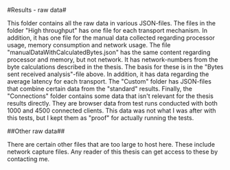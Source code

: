 #Results - raw data#

This folder contains all the raw data in various JSON-files. The files in the folder "High throughput" has one file for
each transport mechanism. In addition, it has one file for the manual data collected regarding processor usage, memory consumption
and network usage. The file "manualDataWithCalculatedBytes.json" has the same content regarding processor and memory, but not network.
It has network-numbers from the byte calculations described in the thesis. The basis for these is in the "Bytes sent received analysis"-file above. In addition, it has data regarding the average latency for each transport.
The "Custom" folder has JSON-files that combine certain data from the "standard" results. Finally, the "Connections" folder contains some data that isn't relevant for the thesis results directly. They are browser data from test runs conducted with both 1000 and 4500 connected clients. This data was not what I was after with this tests, but I kept them as "proof" for actually running the tests.

##Other raw data##

There are certain other files that are too large to host here. These include network capture files. Any reader of this thesis can get access to these by contacting me.
